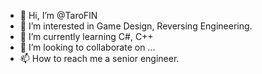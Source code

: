 - 👋 Hi, I’m @TaroFIN
- 👀 I’m interested in Game Design, Reversing Engineering.
- 🌱 I’m currently learning C#, C++
- 💞️ I’m looking to collaborate on ...
- 📫 How to reach me a senior engineer.

<!---
TaroFIN/TaroFIN is a ✨ special ✨ repository because its `README.md` (this file) appears on your GitHub profile.
You can click the Preview link to take a look at your changes.
--->
